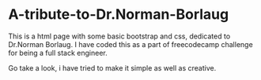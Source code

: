 # A-tribute-to-Dr.Norman-Borlaug


This is a html page with some basic bootstrap and css, dedicated to Dr.Norman Borlaug. I have coded this as a part of freecodecamp challenge for being a full stack engineer.


Go take a look, i have tried to make it simple as well as creative.
